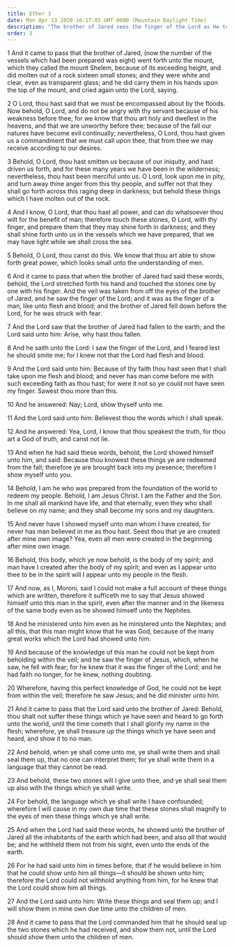 ```yaml
---
title: Ether 3
date: Mon Apr 13 2020 16:17:05 GMT-0600 (Mountain Daylight Time)
description: "The brother of Jared sees the finger of the Lord as He touches sixteen stones—Christ shows His spirit body to the brother of Jared—Those who have a perfect knowledge cannot be kept from within the veil—Interpreters are provided to bring the Jaredite record to light."
order: 3
---
```


1 And it came to pass that the brother of Jared, (now the number of the vessels which had been prepared was eight) went forth unto the mount, which they called the mount Shelem, because of its exceeding height, and did molten out of a rock sixteen small stones; and they were white and clear, even as transparent glass; and he did carry them in his hands upon the top of the mount, and cried again unto the Lord, saying.

2 O Lord, thou hast said that we must be encompassed about by the floods. Now behold, O Lord, and do not be angry with thy servant because of his weakness before thee; for we know that thou art holy and dwellest in the heavens, and that we are unworthy before thee; because of the fall our natures have become evil continually; nevertheless, O Lord, thou hast given us a commandment that we must call upon thee, that from thee we may receive according to our desires.

3 Behold, O Lord, thou hast smitten us because of our iniquity, and hast driven us forth, and for these many years we have been in the wilderness; nevertheless, thou hast been merciful unto us. O Lord, look upon me in pity, and turn away thine anger from this thy people, and suffer not that they shall go forth across this raging deep in darkness; but behold these things which I have molten out of the rock.

4 And I know, O Lord, that thou hast all power, and can do whatsoever thou wilt for the benefit of man; therefore touch these stones, O Lord, with thy finger, and prepare them that they may shine forth in darkness; and they shall shine forth unto us in the vessels which we have prepared, that we may have light while we shall cross the sea.

5 Behold, O Lord, thou canst do this. We know that thou art able to show forth great power, which looks small unto the understanding of men.

6 And it came to pass that when the brother of Jared had said these words, behold, the Lord stretched forth his hand and touched the stones one by one with his finger. And the veil was taken from off the eyes of the brother of Jared, and he saw the finger of the Lord; and it was as the finger of a man, like unto flesh and blood; and the brother of Jared fell down before the Lord, for he was struck with fear.

7 And the Lord saw that the brother of Jared had fallen to the earth; and the Lord said unto him: Arise, why hast thou fallen.

8 And he saith unto the Lord: I saw the finger of the Lord, and I feared lest he should smite me; for I knew not that the Lord had flesh and blood.

9 And the Lord said unto him: Because of thy faith thou hast seen that I shall take upon me flesh and blood; and never has man come before me with such exceeding faith as thou hast; for were it not so ye could not have seen my finger. Sawest thou more than this.

10 And he answered: Nay; Lord, show thyself unto me.

11 And the Lord said unto him: Believest thou the words which I shall speak.

12 And he answered: Yea, Lord, I know that thou speakest the truth, for thou art a God of truth, and canst not lie.

13 And when he had said these words, behold, the Lord showed himself unto him, and said: Because thou knowest these things ye are redeemed from the fall; therefore ye are brought back into my presence; therefore I show myself unto you.

14 Behold, I am he who was prepared from the foundation of the world to redeem my people. Behold, I am Jesus Christ. I am the Father and the Son. In me shall all mankind have life, and that eternally, even they who shall believe on my name; and they shall become my sons and my daughters.

15 And never have I showed myself unto man whom I have created, for never has man believed in me as thou hast. Seest thou that ye are created after mine own image? Yea, even all men were created in the beginning after mine own image.

16 Behold, this body, which ye now behold, is the body of my spirit; and man have I created after the body of my spirit; and even as I appear unto thee to be in the spirit will I appear unto my people in the flesh.

17 And now, as I, Moroni, said I could not make a full account of these things which are written, therefore it sufficeth me to say that Jesus showed himself unto this man in the spirit, even after the manner and in the likeness of the same body even as he showed himself unto the Nephites.

18 And he ministered unto him even as he ministered unto the Nephites; and all this, that this man might know that he was God, because of the many great works which the Lord had showed unto him.

19 And because of the knowledge of this man he could not be kept from beholding within the veil; and he saw the finger of Jesus, which, when he saw, he fell with fear; for he knew that it was the finger of the Lord; and he had faith no longer, for he knew, nothing doubting.

20 Wherefore, having this perfect knowledge of God, he could not be kept from within the veil; therefore he saw Jesus; and he did minister unto him.

21 And it came to pass that the Lord said unto the brother of Jared: Behold, thou shalt not suffer these things which ye have seen and heard to go forth unto the world, until the time cometh that I shall glorify my name in the flesh; wherefore, ye shall treasure up the things which ye have seen and heard, and show it to no man.

22 And behold, when ye shall come unto me, ye shall write them and shall seal them up, that no one can interpret them; for ye shall write them in a language that they cannot be read.

23 And behold, these two stones will I give unto thee, and ye shall seal them up also with the things which ye shall write.

24 For behold, the language which ye shall write I have confounded; wherefore I will cause in my own due time that these stones shall magnify to the eyes of men these things which ye shall write.

25 And when the Lord had said these words, he showed unto the brother of Jared all the inhabitants of the earth which had been, and also all that would be; and he withheld them not from his sight, even unto the ends of the earth.

26 For he had said unto him in times before, that if he would believe in him that he could show unto him all things—it should be shown unto him; therefore the Lord could not withhold anything from him, for he knew that the Lord could show him all things.

27 And the Lord said unto him: Write these things and seal them up; and I will show them in mine own due time unto the children of men.

28 And it came to pass that the Lord commanded him that he should seal up the two stones which he had received, and show them not, until the Lord should show them unto the children of men.
